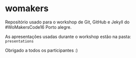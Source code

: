 # womakers

Repositório usado para o workshop de Git, GitHub e Jekyll do #WoMakersCode16 Porto alegre.

As apresentações usadas durante o workshop estão na pasta: `presentations`

Obrigado a todos os participantes :)
